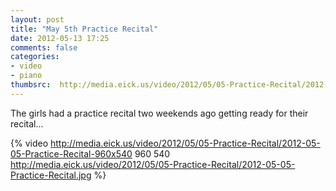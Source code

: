 ```yaml
---
layout: post
title: "May 5th Practice Recital"
date: 2012-05-13 17:25
comments: false
categories: 
- video
- piano
thumbsrc:  http://media.eick.us/video/2012/05/05-Practice-Recital/2012-05-05-Practice-Recital-960x540.jpg
---
```

The girls had a practice recital two weekends ago getting ready for their recital...

{% video http://media.eick.us/video/2012/05/05-Practice-Recital/2012-05-05-Practice-Recital-960x540 960 540 http://media.eick.us/video/2012/05/05-Practice-Recital/2012-05-05-Practice-Recital.jpg %}